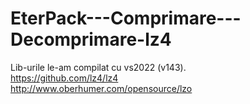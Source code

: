 # EterPack---Comprimare---Decomprimare-lz4

Lib-urile le-am compilat cu vs2022 (v143).\
https://github.com/lz4/lz4 \
http://www.oberhumer.com/opensource/lzo 
